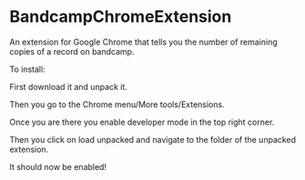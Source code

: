 # BandcampChromeExtension
An extension for Google Chrome that tells you the number of remaining copies of a record on bandcamp.



To install:



First download it and unpack it.

Then you go to the Chrome menu/More tools/Extensions.

Once you are there you enable developer mode in the top right corner.

Then you click on load unpacked and navigate to the folder of the unpacked extension.

It should now be enabled!
